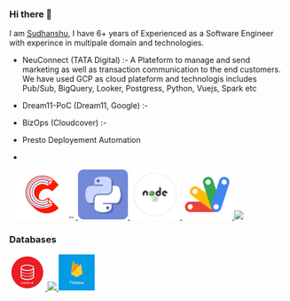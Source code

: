 ### Hi there 👋

<!--
**sudhanshuptl/sudhanshuptl** is a ✨ _special_ ✨ repository because its `README.md` (this file) appears on your GitHub profile.

Here are some ideas to get you started:

- 🔭 I’m currently working on ...
- 🌱 I’m currently learning ...
- 👯 I’m looking to collaborate on ...
- 🤔 I’m looking for help with ...
- 💬 Ask me about ...
- 📫 How to reach me: ...
- 😄 Pronouns: ...
- ⚡ Fun fact: ...
-->
I am [Sudhanshu](https://www.linkedin.com/in/sudhanshuptl/), I have 6+ years of Experienced as a Software Engineer with experince in multipale domain and technologies.

 - NeuConnect (TATA Digital) :- A Plateform to manage and send marketing as well as transaction communication to the end customers. We have used GCP as cloud plateform and technologis includes Pub/Sub, BigQuery, Looker, Postgress, Python, Vuejs, Spark etc

 - Dream11-PoC (Dream11, Google) :- 
 - BizOps (Cloudcover) :-
 - Presto Deployement Automation
 - 
   


<p float="left">
  <a href="http://beginer2cs.blogspot.com/" target="_blank" >
    <img src="https://github.com/sudhanshuptl/sudhanshuptl/blob/main/asset/c_programming.gif"  height="90" />
  </a>
  <a href="https://www.python.org/" target="_blank" >
    <img src="https://github.com/sudhanshuptl/sudhanshuptl/blob/main/asset/python.gif"  height="90" />
  </a>
  <a href="https://nodejs.org/en/" target="_blank" >
    <img src="https://github.com/sudhanshuptl/sudhanshuptl/blob/main/asset/NODEJS_CIRCLE.gif"  height="90" />
  </a>
   <a href="https://developers.google.com/apps-script" target="_blank" >
    <img src="https://github.com/sudhanshuptl/sudhanshuptl/blob/main/asset/appscript.png"  height="90" />
  </a>
   <a href="https://golang.org/" target="_blank" >
    <img src="https://raw.githubusercontent.com/raj2391/raj2391/master/assets/golang.gif"  height="90" />
  </a>
 </p>

### Databases
<p float="left">
   <a href="https://www.oracle.com/in/database/" target="_blank" >
    <img src="https://github.com/sudhanshuptl/sudhanshuptl/blob/main/asset/oracledb.png" height="65" />
  </a>
  <a href="https://www.mysql.com/" target="_blank" >
    <img src="https://download.logo.wine/logo/MySQL/MySQL-Logo.wine.png" height="65" />
  </a>
  <a href="https://firebase.google.com/" target="_blank" >
    <img src="https://github.com/sudhanshuptl/sudhanshuptl/blob/main/asset/firebase.png" height="65" />
  </a>
</p>
